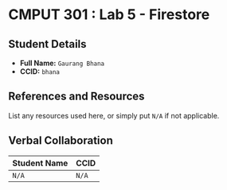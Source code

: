 # CMPUT 301 : Lab 5 - Firestore

## Student Details

- **Full Name:** `Gaurang Bhana`
- **CCID:** `bhana`

## References and Resources

List any resources used here, or simply put `N/A` if not applicable.

## Verbal Collaboration

| Student Name | CCID     |
| ------------ | -------- |
| `N/A` | `N/A` |
